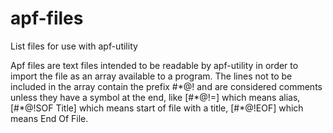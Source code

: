 # apf-files
List files for use with apf-utility

Apf files are text files intended to be readable by apf-utility in order to import the file as an array available to a program. The lines not to be included in the array contain the prefix #\*@! and are considered comments unless they have a symbol at the end, like [#\*@!=] which means alias, [#\*@!SOF Title] which means start of file with a title, [#\*@!EOF] which means End Of File.
